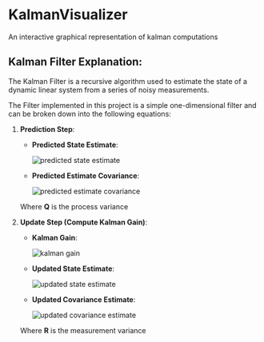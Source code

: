 # KalmanVisualizer
An interactive graphical representation of kalman computations

## Kalman Filter Explanation:

The Kalman Filter is a recursive algorithm used to estimate the state 
of a dynamic linear system from a series of noisy measurements.

The Filter implemented in this project is a simple one-dimensional filter
and can be broken down into the following equations:

1. **Prediction Step**:
   - **Predicted State Estimate**:

      ![predicted state estimate](https://www.sciweavers.org/upload/Tex2Img_1713301158/eqn.png)
     
   - **Predicted Estimate Covariance**:

      ![predicted estimate covariance](https://www.sciweavers.org/upload/Tex2Img_1713301218/eqn.png)
     
   Where **Q** is the process variance
2. **Update Step (Compute Kalman Gain)**:
   - **Kalman Gain**:

      ![kalman gain](https://www.sciweavers.org/upload/Tex2Img_1713301268/eqn.png)
     
   - **Updated State Estimate**:

      ![updated state estimate](https://www.sciweavers.org/upload/Tex2Img_1713301343/eqn.png)
     
   - **Updated Covariance Estimate**:

      ![updated covariance estimate](https://www.sciweavers.org/upload/Tex2Img_1713301409/eqn.png)
     
   Where **R** is the measurement variance 